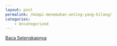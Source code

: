 ```yaml
---
layout: post
permalink: /mimpi-menemukan-anting-yang-hilang/
categories:
    - Uncategorized
---
```


[Baca Selengkapnya](/10)